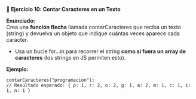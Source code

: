 <strong>🔢 Ejercicio 10: Contar Caracteres en un Texto</strong>

<strong>Enunciado:</strong>  
Crea una <strong>función flecha</strong> llamada contarCaracteres que reciba un texto (string) y devuelva un objeto que indique cuántas veces aparece cada carácter.

- Usa un bucle for...in para recorrer el string <strong>como si fuera un array de caracteres</strong> (los strings en JS permiten esto).

<strong>Ejemplo:</strong>
```
contarCaracteres("programacion");
// Resultado esperado: { p: 1, r: 2, o: 2, g: 1, a: 2, m: 1, c: 1, i: 1, n: 1 }
```
